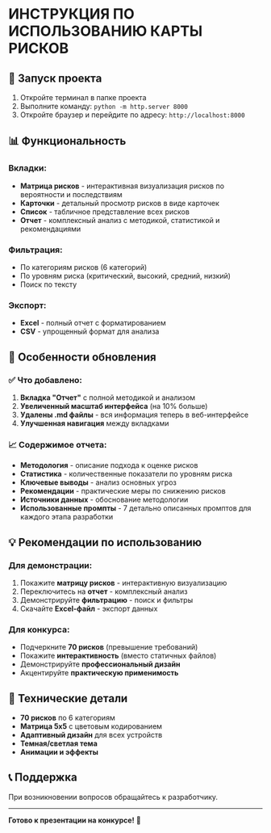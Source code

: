 # ИНСТРУКЦИЯ ПО ИСПОЛЬЗОВАНИЮ КАРТЫ РИСКОВ

## 🚀 Запуск проекта

1. Откройте терминал в папке проекта
2. Выполните команду: `python -m http.server 8000`
3. Откройте браузер и перейдите по адресу: `http://localhost:8000`

## 📊 Функциональность

### Вкладки:
- **Матрица рисков** - интерактивная визуализация рисков по вероятности и последствиям
- **Карточки** - детальный просмотр рисков в виде карточек
- **Список** - табличное представление всех рисков
- **Отчет** - комплексный анализ с методикой, статистикой и рекомендациями

### Фильтрация:
- По категориям рисков (6 категорий)
- По уровням риска (критический, высокий, средний, низкий)
- Поиск по тексту

### Экспорт:
- **Excel** - полный отчет с форматированием
- **CSV** - упрощенный формат для анализа

## 🎯 Особенности обновления

### ✅ Что добавлено:
1. **Вкладка "Отчет"** с полной методикой и анализом
2. **Увеличенный масштаб интерфейса** (на 10% больше)
3. **Удалены .md файлы** - вся информация теперь в веб-интерфейсе
4. **Улучшенная навигация** между вкладками

### 📈 Содержимое отчета:
- **Методология** - описание подхода к оценке рисков
- **Статистика** - количественные показатели по уровням риска
- **Ключевые выводы** - анализ основных угроз
- **Рекомендации** - практические меры по снижению рисков
- **Источники данных** - обоснование методологии
- **Использованные промпты** - 7 детально описанных промптов для каждого этапа разработки

## 💡 Рекомендации по использованию

### Для демонстрации:
1. Покажите **матрицу рисков** - интерактивную визуализацию
2. Переключитесь на **отчет** - комплексный анализ
3. Демонстрируйте **фильтрацию** - поиск и фильтры
4. Скачайте **Excel-файл** - экспорт данных

### Для конкурса:
- Подчеркните **70 рисков** (превышение требований)
- Покажите **интерактивность** (вместо статичных файлов)
- Демонстрируйте **профессиональный дизайн**
- Акцентируйте **практическую применимость**

## 🔧 Технические детали

- **70 рисков** по 6 категориям
- **Матрица 5x5** с цветовым кодированием
- **Адаптивный дизайн** для всех устройств
- **Темная/светлая тема**
- **Анимации и эффекты**

## 📞 Поддержка

При возникновении вопросов обращайтесь к разработчику.

---

**Готово к презентации на конкурсе!** 🎉 